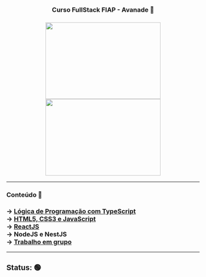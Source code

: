 <div align="center">
  <h3>Curso FullStack FIAP - Avanade 🚀<h3>
  <img src="https://user-images.githubusercontent.com/95291739/193939208-8e5cacac-f254-41dd-a9ad-e64502c6b589.png" width="300" height="200"/>
  <img src="https://image.slidesharecdn.com/thepresentationmim-180411124648/95/masters-in-microsoft-2018-blockchain-1-638.jpg?cb=1523451263" width="300" height="200"/>
</div>

<hr>
<h3>Conteúdo 📕<h3>
→ <a href="https://github.com/LucimaraSouzah/Training-FIAP/tree/main/logica">Lógica de Programação com TypeScript<a/><br>
→ <a href="https://github.com/LucimaraSouzah/Training-FIAP/tree/main/web">HTML5, CSS3 e JavaScript<a/><br>
→ <a href="https://github.com/LucimaraSouzah/Training-FIAP/tree/main/react">ReactJS</a><br>
→ NodeJS e NestJS<br>
→ <a href="https://github.com/LucimaraSouzah/Training-FIAP/tree/main/desafios">Trabalho em grupo<a/>

<hr>
<h3>Status: 🟢<h3>
